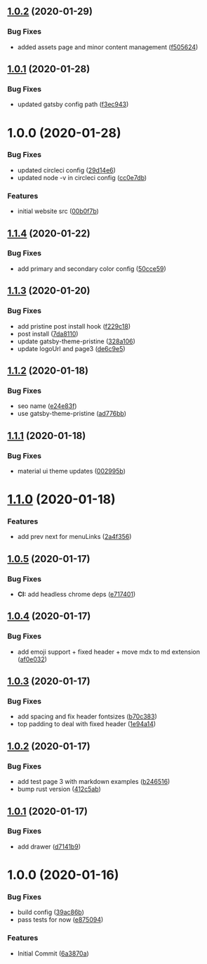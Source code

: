 ## [1.0.2](https://github.com/etclabscore/multi-geth-website/compare/1.0.1...1.0.2) (2020-01-29)


### Bug Fixes

* added assets page and minor content management ([f505624](https://github.com/etclabscore/multi-geth-website/commit/f505624662d2c57cf9ce3a097b78b3a4979d0e8f))

## [1.0.1](https://github.com/etclabscore/multi-geth-website/compare/1.0.0...1.0.1) (2020-01-28)


### Bug Fixes

* updated gatsby config path ([f3ec943](https://github.com/etclabscore/multi-geth-website/commit/f3ec943f412b9a2247cbd3adb25cf65e90e3d937))

# 1.0.0 (2020-01-28)


### Bug Fixes

* updated circleci config ([29d14e6](https://github.com/etclabscore/multi-geth-website/commit/29d14e610e2c15091df578a4da2a598fc13764ef))
* updated node -v in circleci config ([cc0e7db](https://github.com/etclabscore/multi-geth-website/commit/cc0e7db569f05a125e23bf14cd07d22ba6c5f342))


### Features

* initial website src ([00b0f7b](https://github.com/etclabscore/multi-geth-website/commit/00b0f7bd46e2f2a89392ac67aa7fca8e4b4982f5))

## [1.1.4](https://github.com/etclabscore/pristine-typescript-gatsby-react-material-ui/compare/1.1.3...1.1.4) (2020-01-22)


### Bug Fixes

* add primary and secondary color config ([50cce59](https://github.com/etclabscore/pristine-typescript-gatsby-react-material-ui/commit/50cce598579e5ef660bc12da6ae7f047d169f749))

## [1.1.3](https://github.com/etclabscore/pristine-typescript-gatsby-react-material-ui/compare/1.1.2...1.1.3) (2020-01-20)


### Bug Fixes

* add pristine post install hook ([f229c18](https://github.com/etclabscore/pristine-typescript-gatsby-react-material-ui/commit/f229c18d1be8731caa9be54990f31efa86ce57f9))
* post install ([7da8110](https://github.com/etclabscore/pristine-typescript-gatsby-react-material-ui/commit/7da81104b64204120576d0839154e387210a9885))
* update gatsby-theme-pristine ([328a106](https://github.com/etclabscore/pristine-typescript-gatsby-react-material-ui/commit/328a106f9f393a05f4250825bdcb2074f8b2ca65))
* update logoUrl and page3 ([de6c9e5](https://github.com/etclabscore/pristine-typescript-gatsby-react-material-ui/commit/de6c9e598ced7a681c2387728b4e0ff24830677a))

## [1.1.2](https://github.com/etclabscore/pristine-typescript-gatsby-react-material-ui/compare/1.1.1...1.1.2) (2020-01-18)


### Bug Fixes

* seo name ([e24e83f](https://github.com/etclabscore/pristine-typescript-gatsby-react-material-ui/commit/e24e83f9c3321c27f5c0dfc37377727cbc8365c8))
* use gatsby-theme-pristine ([ad776bb](https://github.com/etclabscore/pristine-typescript-gatsby-react-material-ui/commit/ad776bb9f1672f76aeb1a1687da3228060fcee3e))

## [1.1.1](https://github.com/etclabscore/pristine-typescript-gatsby-react-material-ui/compare/1.1.0...1.1.1) (2020-01-18)


### Bug Fixes

* material ui theme updates ([002995b](https://github.com/etclabscore/pristine-typescript-gatsby-react-material-ui/commit/002995b924dc2ca3941d7791d3b71b531fa36fab))

# [1.1.0](https://github.com/etclabscore/pristine-typescript-gatsby-react-material-ui/compare/1.0.5...1.1.0) (2020-01-18)


### Features

* add prev next for menuLinks ([2a4f356](https://github.com/etclabscore/pristine-typescript-gatsby-react-material-ui/commit/2a4f3569731ba9beb55a4e154c95a7a3bf01cc24))

## [1.0.5](https://github.com/etclabscore/pristine-typescript-gatsby-react-material-ui/compare/1.0.4...1.0.5) (2020-01-17)


### Bug Fixes

* **CI:** add headless chrome deps ([e717401](https://github.com/etclabscore/pristine-typescript-gatsby-react-material-ui/commit/e71740118eaf3ec9d8d281b6416c8b36f76c48f6))

## [1.0.4](https://github.com/etclabscore/pristine-typescript-gatsby-react-material-ui/compare/1.0.3...1.0.4) (2020-01-17)


### Bug Fixes

* add emoji support + fixed header + move mdx to md extension ([af0e032](https://github.com/etclabscore/pristine-typescript-gatsby-react-material-ui/commit/af0e03202ecde087ce01bce282e0a5883875da9d))

## [1.0.3](https://github.com/etclabscore/pristine-typescript-gatsby-react-material-ui/compare/1.0.2...1.0.3) (2020-01-17)


### Bug Fixes

* add spacing and fix header fontsizes ([b70c383](https://github.com/etclabscore/pristine-typescript-gatsby-react-material-ui/commit/b70c3834fff98975cbd46a03c9e6d4af4bf97d82))
* top padding to deal with fixed header ([1e94a14](https://github.com/etclabscore/pristine-typescript-gatsby-react-material-ui/commit/1e94a144965d7faf66da4615d5d105ac3ecfdfa9))

## [1.0.2](https://github.com/etclabscore/pristine-typescript-gatsby-react-material-ui/compare/1.0.1...1.0.2) (2020-01-17)


### Bug Fixes

* add test page 3 with markdown examples ([b246516](https://github.com/etclabscore/pristine-typescript-gatsby-react-material-ui/commit/b24651690c7e055479e443eb13ed51b78f0a6129))
* bump rust version ([412c5ab](https://github.com/etclabscore/pristine-typescript-gatsby-react-material-ui/commit/412c5ab50083c764f9e482ee36c2ccae9ee3751b))

## [1.0.1](https://github.com/etclabscore/pristine-typescript-gatsby-react-material-ui/compare/1.0.0...1.0.1) (2020-01-17)


### Bug Fixes

* add drawer ([d7141b9](https://github.com/etclabscore/pristine-typescript-gatsby-react-material-ui/commit/d7141b9fd115e00cba12139feac3ab750ad816bd))

# 1.0.0 (2020-01-16)


### Bug Fixes

* build config ([39ac86b](https://github.com/etclabscore/pristine-typescript-gatsby-react-material-ui/commit/39ac86bcfc5475f7bb4e15b60b6d1ddf617b37a3))
* pass tests for now ([e875094](https://github.com/etclabscore/pristine-typescript-gatsby-react-material-ui/commit/e875094e14996d5b4f6822aea2884199f2926cb7))


### Features

* Initial Commit ([6a3870a](https://github.com/etclabscore/pristine-typescript-gatsby-react-material-ui/commit/6a3870aa91a9df11a3970e578b689975f4e41447))
